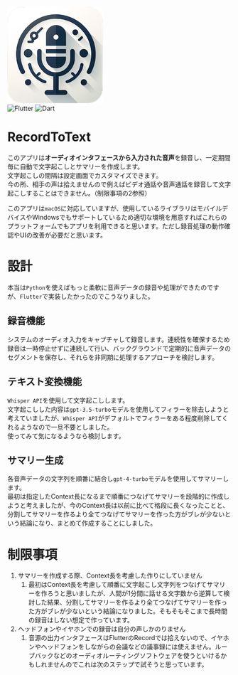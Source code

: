 ![アプリアイコン](assets/ic_launch.png)  
![Flutter](https://img.shields.io/badge/Flutter-02569B?logo=flutter&style=flat&logoColor=white)
![Dart](https://img.shields.io/badge/Dart-0175C2?logo=dart&style=flat&logoColor=white)

# RecordToText
このアプリは**オーディオインタフェースから入力された音声**を録音し、一定期間毎に自動で文字起こしとサマリーを作成します。  
文字起こしの間隔は設定画面でカスタマイズできます。  
今の所、相手の声は拾えませんので例えばビデオ通話や音声通話を録音して文字起こしすることはできません。（制限事項の2参照）

このアプリは`macOS`に対応していますが、使用しているライブラリはモバイルデバイスやWindowsでもサポートしているため適切な環境を用意すればこれらのプラットフォームでもアプリを利用できると思います。ただし録音処理の動作確認やUIの改善が必要だと思います。

# 設計
本当は`Python`を使えばもっと柔軟に音声データの録音や処理ができたのですが、`Flutter`で実装したかったのでこうなりました。

## 録音機能
システムのオーディオ入力をキャプチャして録音します。連続性を確保するため録音は一時停止せずに連続して行い、バックグラウンドで定期的に音声データのセグメントを保存し、それらを非同期に処理するアプローチを検討します。

## テキスト変換機能
`Whisper API`を使用して文字起こしします。  
文字起こしした内容は`gpt-3.5-turbo`モデルを使用してフィラーを除去しようと考えていましたが、`Whisper API`がデフォルトでフィラーをある程度削除してくれるようなので一旦不要としました。  
使ってみて気になるようなら検討します。

## サマリー生成
各音声データの文字列を順番に結合し`gpt-4-turbo`モデルを使用してサマリーします。  
最初は指定したContext長になるまで順番につなげてサマリーを段階的に作成しようと考えましたが、今のContext長は以前に比べて格段に長くなったことと、分割してサマリーを作るより全てつなげてサマリーを作った方がブレが少ないという結論になり、まとめて作成することにしました。  

# 制限事項
1. サマリーを作成する際、Context長を考慮した作りにしていません
   1. 最初はContext長を考慮して順番に文字起こし文字列をつなげてサマリーを作ろうと思いましたが、人間が1分間に話せる文字数から逆算して検討した結果、分割してサマリーを作るより全てつなげてサマリーを作った方がブレが少ないという結論になりました。そもそもそこまで長時間の録音はしない想定で作っています。
2. ヘッドフォンやイヤホンでの録音は自分の声しかのりません
   1. 音源の出力インタフェースはFlutterのRecordでは拾えないので、イヤホンやヘッドフォンをしながらの会議などの議事録には使えません。ループバックなどのオーディオルーティングソフトウェアを使うといけるかもしれませんのでこれは次のステップで試そうと思っています。
